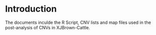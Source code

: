 # Introduction
The documents inculde the R Script, CNV lists and map files used in the post-analysis of CNVs in XJBrown-Cattle.
